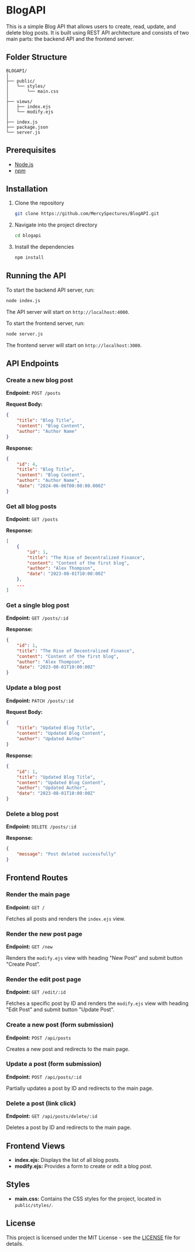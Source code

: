 # BlogAPI

This is a simple Blog API that allows users to create, read, update, and delete blog posts. It is built using REST API architecture and consists of two main parts: the backend API and the frontend server.

## Folder Structure

```
BLOGAPI/
│
├── public/
│   └── styles/
│       └── main.css
│
├── views/
│   ├── index.ejs
│   └── modify.ejs
│
├── index.js
├── package.json
└── server.js
```

## Prerequisites

- [Node.js](https://nodejs.org/)
- [npm](https://www.npmjs.com/)

## Installation

1. Clone the repository
    ```sh
    git clone https://github.com/MercySpectures/BlogAPI.git
    ```
2. Navigate into the project directory
    ```sh
    cd blogapi
    ```
3. Install the dependencies
    ```sh
    npm install
    ```

## Running the API

To start the backend API server, run:

```sh
node index.js
```

The API server will start on `http://localhost:4000`.

To start the frontend server, run:

```sh
node server.js
```

The frontend server will start on `http://localhost:3000`.

## API Endpoints

### Create a new blog post

**Endpoint:** `POST /posts`

**Request Body:**
```json
{
    "title": "Blog Title",
    "content": "Blog Content",
    "author": "Author Name"
}
```

**Response:**
```json
{
    "id": 4,
    "title": "Blog Title",
    "content": "Blog Content",
    "author": "Author Name",
    "date": "2024-06-06T00:00:00.000Z"
}
```

### Get all blog posts

**Endpoint:** `GET /posts`

**Response:**
```json
[
    {
        "id": 1,
        "title": "The Rise of Decentralized Finance",
        "content": "Content of the first blog",
        "author": "Alex Thompson",
        "date": "2023-08-01T10:00:00Z"
    },
    ...
]
```

### Get a single blog post

**Endpoint:** `GET /posts/:id`

**Response:**
```json
{
    "id": 1,
    "title": "The Rise of Decentralized Finance",
    "content": "Content of the first blog",
    "author": "Alex Thompson",
    "date": "2023-08-01T10:00:00Z"
}
```

### Update a blog post

**Endpoint:** `PATCH /posts/:id`

**Request Body:**
```json
{
    "title": "Updated Blog Title",
    "content": "Updated Blog Content",
    "author": "Updated Author"
}
```

**Response:**
```json
{
    "id": 1,
    "title": "Updated Blog Title",
    "content": "Updated Blog Content",
    "author": "Updated Author",
    "date": "2023-08-01T10:00:00Z"
}
```

### Delete a blog post

**Endpoint:** `DELETE /posts/:id`

**Response:**
```json
{
    "message": "Post deleted successfully"
}
```

## Frontend Routes

### Render the main page

**Endpoint:** `GET /`

Fetches all posts and renders the `index.ejs` view.

### Render the new post page

**Endpoint:** `GET /new`

Renders the `modify.ejs` view with heading "New Post" and submit button "Create Post".

### Render the edit post page

**Endpoint:** `GET /edit/:id`

Fetches a specific post by ID and renders the `modify.ejs` view with heading "Edit Post" and submit button "Update Post".

### Create a new post (form submission)

**Endpoint:** `POST /api/posts`

Creates a new post and redirects to the main page.

### Update a post (form submission)

**Endpoint:** `POST /api/posts/:id`

Partially updates a post by ID and redirects to the main page.

### Delete a post (link click)

**Endpoint:** `GET /api/posts/delete/:id`

Deletes a post by ID and redirects to the main page.

## Frontend Views

- **index.ejs:** Displays the list of all blog posts.
- **modify.ejs:** Provides a form to create or edit a blog post.

## Styles

- **main.css:** Contains the CSS styles for the project, located in `public/styles/`.

## License

This project is licensed under the MIT License - see the [LICENSE](LICENSE) file for details.
